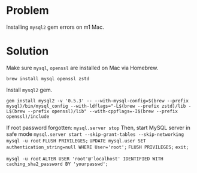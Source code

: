 # Problem

Installing `mysql2` gem errors on m1 Mac.

# Solution

Make sure `mysql`, `openssl` are installed on Mac via Homebrew.

```
brew install mysql openssl zstd
```

Install `mysql2` gem.

```
gem install mysql2 -v '0.5.3' -- --with-mysql-config=$(brew --prefix mysql)/bin/mysql_config --with-ldflags="-L$(brew --prefix zstd)/lib -L$(brew --prefix openssl)/lib" --with-cppflags=-I$(brew --prefix openssl)/include
```

If root password forgotten:
`mysql.server stop`
Then, start MySQL server in safe mode
`mysql.server start --skip-grant-tables --skip-networking`
`mysql -u root`
`FLUSH PRIVILEGES;`
`UPDATE mysql.user SET authentication_string=null WHERE User='root';`
`FLUSH PRIVILEGES;`
`exit;`

`mysql -u root`
`ALTER USER 'root'@'localhost' IDENTIFIED WITH caching_sha2_password BY 'yourpasswd';`
